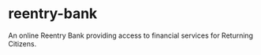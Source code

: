 # reentry-bank

An online Reentry Bank providing access to financial services for Returning Citizens.
